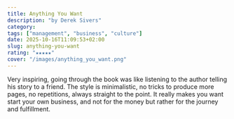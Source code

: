 ```yaml
---
title: Anything You Want
description: "by Derek Sivers"
category:
tags: ["management", "business", "culture"]
date: 2025-10-16T11:09:53+02:00
slug: anything-you-want
rating: "★★★★★"
cover: "/images/anything_you_want.png"
---
```


Very inspiring, going through the book was like listening to the author telling his story to a friend. The style is
minimalistic, no tricks to produce more pages, no repetitions, always straight to the point.
It really makes you want start your own business, and not for the money but rather for the journey and fulfillment.
